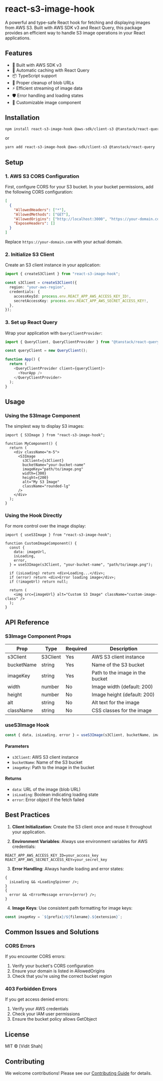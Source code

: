 # react-s3-image-hook

A powerful and type-safe React hook for fetching and displaying images from AWS S3. Built with AWS SDK v3 and React Query, this package provides an efficient way to handle S3 image operations in your React applications.

## Features

- 🚀 Built with AWS SDK v3
- 💾 Automatic caching with React Query
- 📦 TypeScript support
- 🔄 Proper cleanup of blob URLs
- ⚡ Efficient streaming of image data
- 🛡️ Error handling and loading states
- 🎨 Customizable image component

## Installation

```bash
npm install react-s3-image-hook @aws-sdk/client-s3 @tanstack/react-query
```

or

```bash
yarn add react-s3-image-hook @aws-sdk/client-s3 @tanstack/react-query
```

## Setup

### 1. AWS S3 CORS Configuration

First, configure CORS for your S3 bucket. In your bucket permissions, add the following CORS configuration:

```json
[
  {
    "AllowedHeaders": ["*"],
    "AllowedMethods": ["GET"],
    "AllowedOrigins": ["http://localhost:3000", "https://your-domain.com"],
    "ExposeHeaders": []
  }
]
```

Replace `https://your-domain.com` with your actual domain.

### 2. Initialize S3 Client

Create an S3 client instance in your application:

```typescript
import { createS3Client } from "react-s3-image-hook";

const s3Client = createS3Client({
  region: "your-aws-region",
  credentials: {
    accessKeyId: process.env.REACT_APP_AWS_ACCESS_KEY_ID!,
    secretAccessKey: process.env.REACT_APP_AWS_SECRET_ACCESS_KEY!,
  },
});
```

### 3. Set up React Query

Wrap your application with `QueryClientProvider`:

```typescript
import { QueryClient, QueryClientProvider } from "@tanstack/react-query";

const queryClient = new QueryClient();

function App() {
  return (
    <QueryClientProvider client={queryClient}>
      <YourApp />
    </QueryClientProvider>
  );
}
```

## Usage

### Using the S3Image Component

The simplest way to display S3 images:

```tsx
import { S3Image } from "react-s3-image-hook";

function MyComponent() {
  return (
    <div className="m-5">
      <S3Image
        s3Client={s3Client}
        bucketName="your-bucket-name"
        imageKey="path/to/image.png"
        width={300}
        height={200}
        alt="My S3 Image"
        className="rounded-lg"
      />
    </div>
  );
}
```

### Using the Hook Directly

For more control over the image display:

```tsx
import { useS3Image } from "react-s3-image-hook";

function CustomImageComponent() {
  const {
    data: imageUrl,
    isLoading,
    error,
  } = useS3Image(s3Client, "your-bucket-name", "path/to/image.png");

  if (isLoading) return <div>Loading...</div>;
  if (error) return <div>Error loading image</div>;
  if (!imageUrl) return null;

  return (
    <img src={imageUrl} alt="Custom S3 Image" className="custom-image-class" />
  );
}
```

## API Reference

### S3Image Component Props

| Prop       | Type     | Required | Description                     |
| ---------- | -------- | -------- | ------------------------------- |
| s3Client   | S3Client | Yes      | AWS S3 client instance          |
| bucketName | string   | Yes      | Name of the S3 bucket           |
| imageKey   | string   | Yes      | Path to the image in the bucket |
| width      | number   | No       | Image width (default: 200)      |
| height     | number   | No       | Image height (default: 200)     |
| alt        | string   | No       | Alt text for the image          |
| className  | string   | No       | CSS classes for the image       |

### useS3Image Hook

```typescript
const { data, isLoading, error } = useS3Image(s3Client, bucketName, imageKey);
```

#### Parameters

- `s3Client`: AWS S3 client instance
- `bucketName`: Name of the S3 bucket
- `imageKey`: Path to the image in the bucket

#### Returns

- `data`: URL of the image (blob URL)
- `isLoading`: Boolean indicating loading state
- `error`: Error object if the fetch failed

## Best Practices

1. **Client Initialization**: Create the S3 client once and reuse it throughout your application.

2. **Environment Variables**: Always use environment variables for AWS credentials:

```env
REACT_APP_AWS_ACCESS_KEY_ID=your_access_key
REACT_APP_AWS_SECRET_ACCESS_KEY=your_secret_key
```

3. **Error Handling**: Always handle loading and error states:

```tsx
{
  isLoading && <LoadingSpinner />;
}
{
  error && <ErrorMessage error={error} />;
}
```

4. **Image Keys**: Use consistent path formatting for image keys:

```typescript
const imageKey = `${prefix}/${filename}.${extension}`;
```

## Common Issues and Solutions

### CORS Errors

If you encounter CORS errors:

1. Verify your bucket's CORS configuration
2. Ensure your domain is listed in AllowedOrigins
3. Check that you're using the correct bucket region

### 403 Forbidden Errors

If you get access denied errors:

1. Verify your AWS credentials
2. Check your IAM user permissions
3. Ensure the bucket policy allows GetObject

## License

MIT © [Vidit Shah]

## Contributing

We welcome contributions! Please see our [Contributing Guide](CONTRIBUTING.md) for details.
